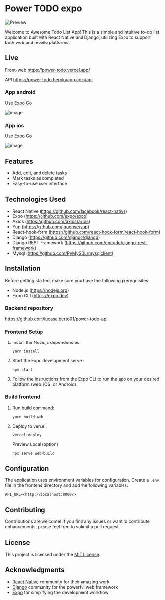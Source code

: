# Power TODO expo

![Preview](https://github.com/lucasalberto01/power-todo-expo/assets/29151352/53326a7c-e19a-4587-8a54-7f08f45412bc)

Welcome to Awesome Todo List App! This is a simple and intuitive to-do list application built with React Native and Django, utilizing Expo to support both web and mobile platforms.

## Live

Front-web <https://power-todo.vercel.app/>

API <https://power-todo.herokuapp.com/api>

### App android
Use [Expo Go](https://play.google.com/store/apps/details?id=host.exp.exponent)

![image](https://github.com/lucasalberto01/power-todo-expo/assets/29151352/25bf919e-5ae6-47fe-908f-529c8715b10f)

### App ios
Use [Expo Go](https://play.google.com/store/apps/details?id=host.exp.exponent)

![image](https://github.com/lucasalberto01/power-todo-expo/assets/29151352/510f07a7-0aa1-4cfa-9c7e-a286474cbef0)

## Features

- Add, edit, and delete tasks
- Mark tasks as completed
- Easy-to-use user interface

## Technologies Used

- React Native (<https://github.com/facebook/react-native>)
- Expo (<https://github.com/expo/expo>)
- Axios (<https://github.com/axios/axios>)
- Yup (<https://github.com/jquense/yup>)
- React-hook-form (<https://github.com/react-hook-form/react-hook-form>)
- Django (<https://github.com/django/django>)
- Django REST Framework (<https://github.com/encode/django-rest-framework>)
- Mysql (<https://github.com/PyMySQL/mysqlclient>)

## Installation

Before getting started, make sure you have the following prerequisites:

- Node.js (<https://nodejs.org>)
- Expo CLI (<https://expo.dev>)

### Backend repository

<https://github.com/lucasalberto01/power-todo-api>

### Frontend Setup

1. Install the Node.js dependencies:

    ```ssh
    yarn install
    ```

2. Start the Expo development server:

    ```ssh
    npm start
    ```

3. Follow the instructions from the Expo CLI to run the app on your desired platform (web, iOS, or Android).

### Build frontend

1. Run build command:

    ```ssh
    yarn build:web
    ```

2. Deploy to vercel:

    ```ssh
    vercel:deploy
    ```

    Preview Local (option)

    ```ssh
    npx serve web-build
    ```

## Configuration

The application uses environment variables for configuration. Create a `.env` file in the frontend directory and add the following variables:

```text
API_URL=<http://localhost:8000/>
```

## Contributing

Contributions are welcome! If you find any issues or want to contribute enhancements, please feel free to submit a pull request.

## License

This project is licensed under the [MIT License](LICENSE).

## Acknowledgments

- [React Native](https://reactnative.dev) community for their amazing work
- [Django](https://www.djangoproject.com) community for the powerful web framework
- [Expo](https://expo.dev) for simplifying the development workflow
